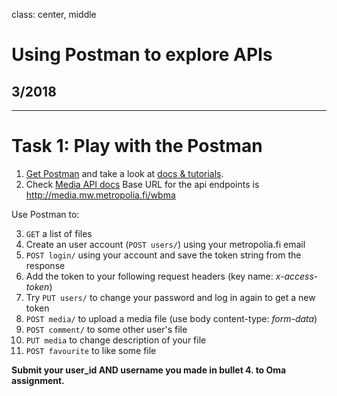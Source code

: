 class: center, middle

# Using Postman to explore APIs

## 3/2018

---

# Task 1: Play with the Postman

1. [Get Postman](https://www.getpostman.com/) and take a look at [docs & tutorials](https://www.getpostman.com/docs/).
2. Check [Media API docs](http://media.mw.metropolia.fi/wbma/docs/) Base URL for the api endpoints is <http://media.mw.metropolia.fi/wbma> 

Use Postman to:

3. `GET` a list of files 
4. Create an user account (`POST users/`) using your metropolia.fi email
5. `POST login/` using your account and save the token string from the response
6. Add the token to your following request headers (key name: _x-access-token_)
7. Try `PUT users/` to change your password and log in again to get a new token
8. `POST media/` to upload a media file (use body content-type: _form-data_)
9. `POST comment/` to some other user's file
10. `PUT media` to change description of your file
11. `POST favourite` to like some file

**Submit your user_id AND username you made in bullet 4. to Oma assignment.**

